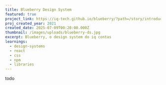 ```yaml
---
title: Blueberry Design System
featured: true
project_link: https://iq-tech.github.io/blueberry/?path=/story/introduction--page
proj_created_year: 2021
created_date: 2025-07-09T00:20:00.000Z
thumbnail: /images/uploads/blueberry-ds.jpg
excerpt: Blueberry, o design system do iq contas
learnings:
  - design-systems
  - react
  - css
  - npm
  - libraries
---
```

todo
